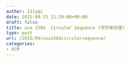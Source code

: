```yaml
---
author: 111qqz
date: 2015-09-15 11:39:00+00:00
draft: false
title: uva 1584  Circular Sequence (字符串处理)
type: post
url: /2015/09/uva1584circularsequence/
categories:
- ACM
---
```



